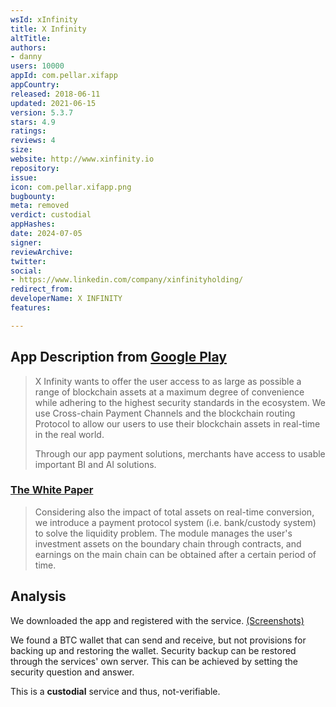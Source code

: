 ```yaml
---
wsId: xInfinity
title: X Infinity
altTitle: 
authors:
- danny
users: 10000
appId: com.pellar.xifapp
appCountry: 
released: 2018-06-11
updated: 2021-06-15
version: 5.3.7
stars: 4.9
ratings: 
reviews: 4
size: 
website: http://www.xinfinity.io
repository: 
issue: 
icon: com.pellar.xifapp.png
bugbounty: 
meta: removed
verdict: custodial
appHashes: 
date: 2024-07-05
signer: 
reviewArchive: 
twitter: 
social:
- https://www.linkedin.com/company/xinfinityholding/
redirect_from: 
developerName: X INFINITY
features: 

---
```


## App Description from [Google Play](https://play.google.com/store/apps/details?id=com.pellar.xifapp&gl=us) 

> X Infinity wants to offer the user access to as large as possible a range of blockchain assets at a maximum degree of convenience while adhering to the highest security standards in the ecosystem. We use Cross-chain Payment Channels and the blockchain routing Protocol to allow our users to use their blockchain assets in real-time in the real world.
>
> Through our app payment solutions, merchants have access to usable important BI and AI solutions.

### [The White Paper](https://www.xinfinity.io/wp-content/uploads/X-PAY_Whitepaper%202021_ENG_v2.1.pdf) 

> Considering also the impact of total assets on real-time conversion, we introduce a payment protocol system (i.e. bank/custody system) to solve the liquidity problem. The module manages the user's investment assets on the boundary chain through contracts, and earnings on the main chain can be obtained after a certain period of time.

## Analysis 

We downloaded the app and registered with the service. [(Screenshots)](https://twitter.com/BitcoinWalletz/status/1645615216737271808)

We found a BTC wallet that can send and receive, but not provisions for backing up and restoring the wallet. Security backup can be restored through the services' own server. This can be achieved by setting the security question and answer. 

This is a **custodial** service and thus, not-verifiable.
